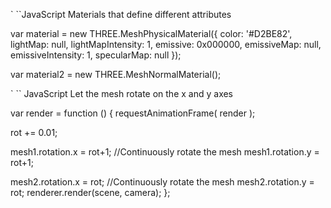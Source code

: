 

` ``JavaScript
Materials that define different attributes

var material = new THREE.MeshPhysicalMaterial({
  color: '#D2BE82',
  lightMap: null,
  lightMapIntensity: 1,
  emissive: 0x000000,
  emissiveMap: null,
  emissiveIntensity: 1,
  specularMap: null
});

var material2 = new THREE.MeshNormalMaterial();



` `` JavaScript
Let the mesh rotate on the x and y axes

var render = function () {
  requestAnimationFrame( render );

  rot += 0.01;

  mesh1.rotation.x = rot+1; //Continuously rotate the mesh
  mesh1.rotation.y = rot+1;

  mesh2.rotation.x = rot; //Continuously rotate the mesh
  mesh2.rotation.y = rot;
    renderer.render(scene, camera);
};

